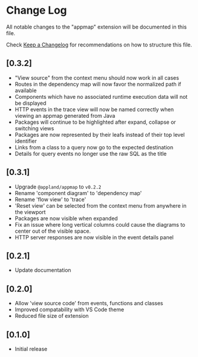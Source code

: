 # Change Log

All notable changes to the "appmap" extension will be documented in this file.

Check [Keep a Changelog](http://keepachangelog.com/) for recommendations on how to structure this file.

## [0.3.2]

- "View source" from the context menu should now work in all cases
- Routes in the dependency map will now favor the normalized path if available
- Components which have no associated runtime execution data will not be displayed
- HTTP events in the trace view will now be named correctly when viewing an appmap generated from Java
- Packages will continue to be highlighted after expand, collapse or switching views
- Packages are now represented by their leafs instead of their top level identifier
- Links from a class to a query now go to the expected destination
- Details for query events no longer use the raw SQL as the title

## [0.3.1]
- Upgrade `@appland/appmap` to `v0.2.2`
- Rename 'component diagram' to 'dependency map'
- Rename 'flow view' to 'trace'
- 'Reset view' can be selected from the context menu from anywhere in the
  viewport
- Packages are now visible when expanded
- Fix an issue where long vertical columns could cause the diagrams to center
  out of the visible space.
- HTTP server responses are now visible in the event details panel

## [0.2.1]
- Update documentation

## [0.2.0]
- Allow 'view source code' from events, functions and classes
- Improved compatability with VS Code theme
- Reduced file size of extension

## [0.1.0]
- Initial release
